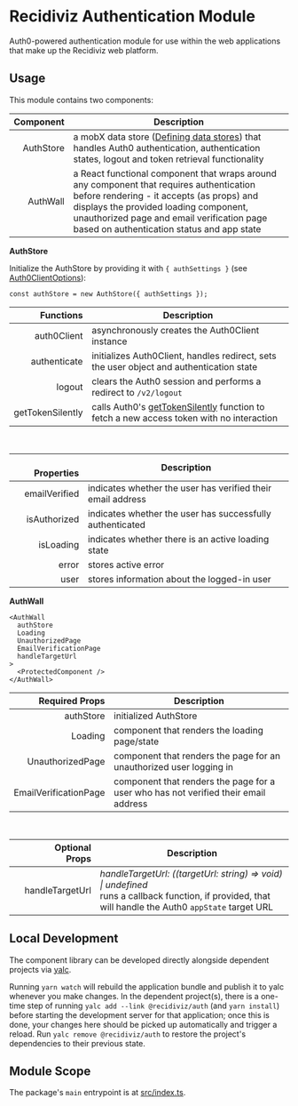 # Recidiviz Authentication Module

Auth0-powered authentication module for use within the web applications that make up the Recidiviz web platform.

## Usage

This module contains two components:

| Component | Description |
| -: | - |
| AuthStore | a mobX data store ([Defining data stores](https://mobx.js.org/defining-data-stores.html)) that handles Auth0 authentication, authentication states, logout and token retrieval functionality |
| AuthWall | a React functional component that wraps around any component that requires authentication before rendering - it accepts (as props) and displays the provided loading component, unauthorized page and email verification page based on authentication status and app state |

**AuthStore**

Initialize the AuthStore by providing it with `{ authSettings }` (see [Auth0ClientOptions](https://auth0.github.io/auth0-spa-js/interfaces/auth0clientoptions.html)):

`const authStore = new AuthStore({ authSettings });`

| Functions | Description |
| -: | - |
| auth0Client | asynchronously creates the Auth0Client instance |
| authenticate | initializes Auth0Client, handles redirect, sets the user object and authentication state  |
| logout | clears the Auth0 session and performs a redirect to  `/v2/logout` |
| getTokenSilently | calls Auth0's [getTokenSilently](https://auth0.github.io/auth0-spa-js/classes/auth0client.html#gettokensilently) function to fetch a new access token with no interaction |

<br />

| &nbsp; &nbsp;  &nbsp;  &nbsp;  &nbsp; Properties | Description |
| -: | - |
| emailVerified | indicates whether the user has verified their email address |
| isAuthorized | indicates whether the user has successfully authenticated |
| isLoading | indicates whether there is an active loading state |
| error | stores active error |
| user | stores information about the logged-in user |


**AuthWall**

```
<AuthWall 
  authStore
  Loading
  UnauthorizedPage
  EmailVerificationPage
  handleTargetUrl
>
  <ProtectedComponent />
</AuthWall>
```

| Required Props | Description |
| -: | - |
| authStore | initialized AuthStore |
| Loading | component that renders the loading page/state |
| UnauthorizedPage | component that renders the page for an unauthorized user logging in |
| EmailVerificationPage | component that renders the page for a user who has not verified their email address |

<br />

| &nbsp; &nbsp; &nbsp; &nbsp; &nbsp; &nbsp; Optional Props | Description |
| -: | - |
| handleTargetUrl | *handleTargetUrl: ((targetUrl:  string) =>  void) \|  undefined* <br /> runs a callback function, if provided, that will handle the Auth0 `appState` target URL |


## Local Development

The component library can be developed directly alongside dependent projects via [yalc](https://github.com/wclr/yalc).

Running `yarn watch` will rebuild the application bundle and publish it to yalc whenever you make changes. In the dependent project(s), there is a one-time step of running `yalc add --link @recidiviz/auth` (and `yarn install`) before starting the development server for that application; once this is done, your changes here should be picked up automatically and trigger a reload. Run `yalc remove @recidiviz/auth` to restore the project's dependencies to their previous state.

## Module Scope

The package's `main` entrypoint is at [src/index.ts](https://github.com/Recidiviz/web-libraries/blob/main/packages/auth/src/index.tsx).